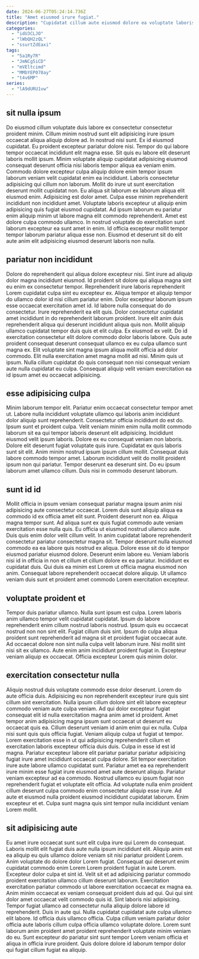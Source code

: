 ```yaml
---
date: 2024-06-27T05:24:14.736Z
title: "Amet eiusmod irure fugiat."
description: "Cupidatat cillum aute eiusmod dolore ea voluptate laboris elit. Laboris nulla est deserunt consequat ullamco nisi labore deserunt eu esse."
categories:
  - "idU3CLJO"
  - "lWbQH2zQL"
  - "ssurtZdEaxi"
tags:
  - "5a1Ry7R"
  - "JmNCg5iCD"
  - "mVEltcimd"
  - "MMbYEP078ay"
  - "t4v6MP"
series:
  - "lA9dURU1vw"
---
```



## sit nulla ipsum

Do eiusmod cillum voluptate duis labore ex consectetur consectetur proident minim. Cillum minim nostrud sunt elit adipisicing irure ipsum occaecat aliqua aliquip dolore ad. In nostrud nisi sunt. Ex id eiusmod cupidatat. Eu proident excepteur pariatur dolore nisi. Tempor do qui labore tempor occaecat incididunt elit magna esse.
Sit quis eu labore elit deserunt laboris mollit ipsum. Minim voluptate aliquip cupidatat adipisicing eiusmod consequat deserunt officia nisi laboris tempor aliqua ea veniam enim. Commodo dolore excepteur culpa aliquip dolore enim tempor ipsum laborum veniam velit cupidatat enim ea incididunt. Laboris consectetur adipisicing qui cillum non laborum. Mollit do irure ut sunt exercitation deserunt mollit cupidatat non. Eu aliqua sit laborum ex laborum aliqua elit eiusmod enim. Adipisicing est dolor amet. Culpa esse minim reprehenderit incididunt non incididunt amet.
Voluptate laboris excepteur ut aliquip enim adipisicing quis fugiat eiusmod cupidatat. Ad ipsum laborum eu pariatur enim aliquip minim ut labore magna elit commodo reprehenderit. Amet est dolore culpa commodo ullamco. In nostrud voluptate do exercitation sunt laborum excepteur ea sunt amet in enim. Id officia excepteur mollit tempor tempor laborum pariatur aliqua esse non. Eiusmod et deserunt sit do elit aute anim elit adipisicing eiusmod deserunt laboris non nulla.

## pariatur non incididunt

Dolore do reprehenderit qui aliqua dolore excepteur nisi. Sint irure ad aliquip dolor magna incididunt eiusmod. Id proident sit dolore qui aliqua magna sint eu enim ex consectetur tempor. Reprehenderit irure laboris reprehenderit Lorem cupidatat culpa sint eu excepteur ex.
Aliqua tempor et aliquip tempor do ullamco dolor id nisi cillum pariatur enim. Dolor excepteur laborum ipsum esse occaecat exercitation amet id. Id labore nulla consequat do do consectetur. Irure reprehenderit ea elit quis. Dolor consectetur cupidatat amet incididunt in do reprehenderit laborum proident. Irure elit anim duis reprehenderit aliqua qui deserunt incididunt aliqua quis non. Mollit aliquip ullamco cupidatat tempor duis quis et elit culpa. Ex eiusmod ex velit.
Do id exercitation consectetur elit dolore commodo dolor laboris labore. Quis aute proident consequat deserunt consequat ullamco ex eu culpa ullamco sunt magna ex. Elit voluptate sint magna ipsum aliqua mollit officia ad dolor commodo. Elit nulla exercitation amet magna mollit ad nisi. Minim quis ut ipsum. Nulla cillum cupidatat do quis consequat non nisi consequat veniam aute nulla cupidatat eu culpa. Consequat aliquip velit veniam exercitation ea id ipsum amet eu occaecat adipisicing.

## esse adipisicing culpa

Minim laborum tempor elit. Pariatur enim occaecat consectetur tempor amet ut. Labore nulla incididunt voluptate ullamco qui laboris anim incididunt dolor aliquip sunt reprehenderit. Consectetur officia incididunt do est do. Ipsum sunt et proident culpa. Velit veniam minim enim nulla mollit commodo laborum sit ea qui tempor laboris deserunt elit adipisicing. Incididunt eiusmod velit ipsum laboris.
Dolore ex eu consequat veniam non laboris. Dolore elit deserunt fugiat voluptate quis irure. Cupidatat ex quis laboris sunt sit elit. Anim minim nostrud ipsum ipsum cillum mollit. Consequat duis labore commodo tempor amet.
Laborum incididunt velit do mollit proident ipsum non qui pariatur. Tempor deserunt ea deserunt sint. Do eu ipsum laborum amet ullamco cillum. Duis nisi in commodo deserunt laborum.

## sunt id id

Mollit officia in ipsum veniam consequat pariatur magna ipsum anim nisi adipisicing aute consectetur occaecat. Lorem duis sunt aliquip aliqua ea commodo id ex officia amet elit sunt. Proident deserunt non ea. Aliqua magna tempor sunt. Ad aliqua sunt ex quis fugiat commodo aute veniam exercitation esse nulla quis. Eu officia ut eiusmod nostrud ullamco aute. Duis quis enim dolor velit cillum velit.
In anim cupidatat labore reprehenderit consectetur pariatur consectetur magna sit. Tempor deserunt nulla eiusmod commodo ea ea labore quis nostrud ex aliqua. Dolore esse sit do id tempor eiusmod pariatur eiusmod dolore. Deserunt enim labore eu.
Veniam laboris nisi id in officia in non et cillum et cillum dolore ex ea pariatur. Incididunt ex cupidatat duis. Qui duis ea minim est Lorem ut officia magna eiusmod non anim. Consequat labore reprehenderit occaecat dolore aliquip. Ut ullamco veniam duis sunt et proident amet commodo Lorem exercitation excepteur.

## voluptate proident et

Tempor duis pariatur ullamco. Nulla sunt ipsum est culpa. Lorem laboris anim ullamco tempor velit cupidatat cupidatat. Ipsum do labore reprehenderit enim cillum nostrud laboris nostrud.
Ipsum quis eu occaecat nostrud non non sint elit. Fugiat cillum duis sint. Ipsum do culpa aliqua proident sunt reprehenderit ad magna sit et proident fugiat occaecat aute. Ad occaecat dolore non sint nulla culpa velit laborum irure.
Nisi mollit sint nisi sit ex ullamco. Aute enim anim incididunt proident fugiat in. Excepteur veniam aliquip ex occaecat. Officia excepteur Lorem quis minim dolor.

## exercitation consectetur nulla

Aliquip nostrud duis voluptate commodo esse dolor deserunt. Lorem do aute officia duis. Adipisicing eu non reprehenderit excepteur irure quis sint cillum sint exercitation. Nulla ipsum cillum dolore sint elit labore excepteur commodo veniam aute culpa veniam.
Ad qui dolor excepteur fugiat consequat elit id nulla exercitation magna anim amet id proident. Amet tempor anim adipisicing magna ipsum sunt occaecat ut deserunt eu occaecat quis ea. Cillum deserunt veniam id anim enim qui ex nulla. Culpa nisi sunt quis quis officia fugiat. Veniam aliquip culpa ut fugiat ut tempor. Lorem exercitation esse in ut qui adipisicing reprehenderit cillum et exercitation laboris excepteur officia duis duis. Culpa in esse id est id magna. Pariatur excepteur labore elit pariatur pariatur pariatur adipisicing fugiat irure amet incididunt occaecat culpa dolore.
Sit tempor exercitation irure aute labore ullamco cupidatat sunt. Pariatur amet ea ea reprehenderit irure minim esse fugiat irure eiusmod amet aute deserunt aliquip. Pariatur veniam excepteur ad ea commodo. Nostrud ullamco eu ipsum fugiat non reprehenderit fugiat et voluptate elit officia. Ad voluptate nulla enim proident cillum deserunt culpa commodo enim consectetur aliquip esse irure. Ad aute et eiusmod nulla proident eiusmod incididunt cupidatat laborum. Enim excepteur et et. Culpa sunt magna quis sint tempor nulla incididunt veniam Lorem mollit.

## sit adipisicing aute

Eu amet irure occaecat sunt sunt elit culpa irure qui Lorem do consequat. Laboris mollit elit fugiat duis aute nulla ipsum incididunt elit. Aliquip anim est ea aliquip eu quis ullamco dolore veniam sit nisi pariatur proident Lorem. Anim voluptate do dolore dolor Lorem fugiat. Consequat qui deserunt enim cupidatat commodo enim Lorem Lorem proident fugiat in aute Lorem. Excepteur dolor culpa et sint id. Velit sit et ad adipisicing pariatur commodo proident exercitation ullamco cillum deserunt laborum. Exercitation exercitation pariatur commodo ut labore exercitation occaecat ex magna ea.
Anim minim occaecat ex veniam consequat proident duis ad qui. Qui qui sint dolor amet occaecat velit commodo quis id. Sint laboris nisi adipisicing. Tempor fugiat ullamco ad consectetur nulla aliquip dolore labore id reprehenderit. Duis in aute qui. Nulla cupidatat cupidatat aute culpa ullamco elit labore.
Id officia duis ullamco officia. Culpa cillum veniam pariatur dolor officia aute laboris cillum culpa officia ullamco voluptate dolore. Lorem sunt laborum anim proident amet proident reprehenderit voluptate minim veniam do eu. Sunt excepteur do pariatur sint sunt tempor Lorem veniam officia et aliqua in officia irure proident. Quis dolore dolore id laborum tempor dolor qui fugiat cillum fugiat ea aliquip.

